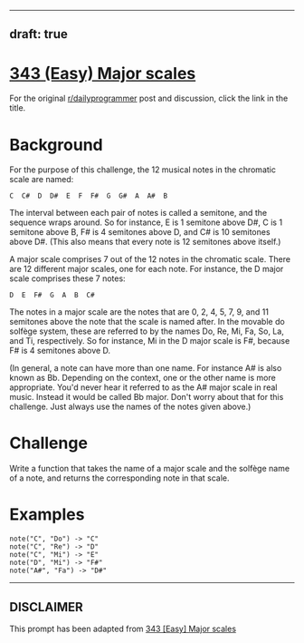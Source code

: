 ---
draft: true
----

# [343 (Easy) Major scales](https://www.reddit.com/r/dailyprogrammer/comments/7hhyin/20171204_challenge_343_easy_major_scales/)

For the original [r/dailyprogrammer](https://www.reddit.com/r/dailyprogrammer/) post and discussion, click the link in the title.

# Background
For the purpose of this challenge, the 12 musical notes in the chromatic scale are named:


```
C  C#  D  D#  E  F  F#  G  G#  A  A#  B
```
The interval between each pair of notes is called a semitone, and the sequence wraps around. So for instance, E is 1 semitone above D#, C is 1 semitone above B, F# is 4 semitones above D, and C# is 10 semitones above D#. (This also means that every note is 12 semitones above itself.)

A major scale comprises 7 out of the 12 notes in the chromatic scale. There are 12 different major scales, one for each note. For instance, the D major scale comprises these 7 notes:


```
D  E  F#  G  A  B  C#
```
The notes in a major scale are the notes that are 0, 2, 4, 5, 7, 9, and 11 semitones above the note that the scale is named after. In the movable do solfège system, these are referred to by the names Do, Re, Mi, Fa, So, La, and Ti, respectively. So for instance, Mi in the D major scale is F#, because F# is 4 semitones above D.

(In general, a note can have more than one name. For instance A# is also known as Bb. Depending on the context, one or the other name is more appropriate. You'd never hear it referred to as the A# major scale in real music. Instead it would be called Bb major. Don't worry about that for this challenge. Just always use the names of the notes given above.)

# Challenge
Write a function that takes the name of a major scale and the solfège name of a note, and returns the corresponding note in that scale.

# Examples

```
note("C", "Do") -> "C"
note("C", "Re") -> "D"
note("C", "Mi") -> "E"
note("D", "Mi") -> "F#"
note("A#", "Fa") -> "D#"
```

----
## **DISCLAIMER**
This prompt has been adapted from [343 [Easy] Major scales](https://www.reddit.com/r/dailyprogrammer/comments/7hhyin/20171204_challenge_343_easy_major_scales/
)
